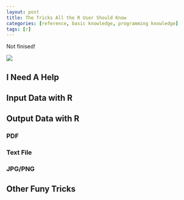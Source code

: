 ```yaml
---
layout: post
title: The Tricks All the R User Should Know
categories: [reference, basic knowledge, programming knowledge]
tags: [r]
---
```

Not finised!

![](http://i.imgur.com/i1wmeob.jpg)

## I Need A Help

## Input Data with R

## Output Data with R

### PDF

### Text File

### JPG/PNG

## Other Funy Tricks
